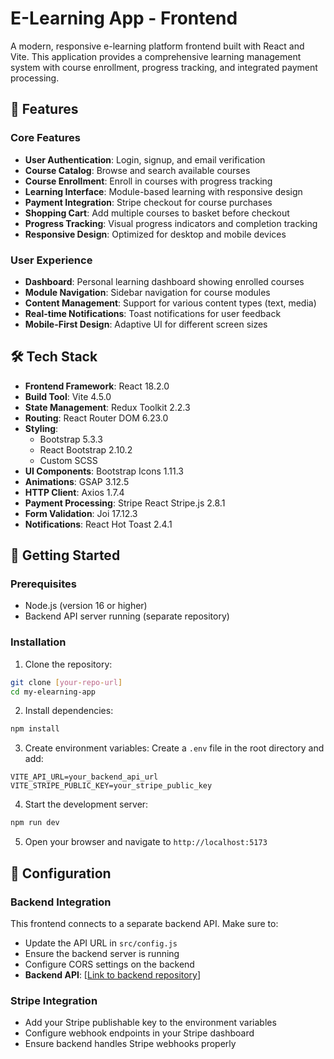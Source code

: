# E-Learning App - Frontend

A modern, responsive e-learning platform frontend built with React and Vite. This application provides a comprehensive learning management system with course enrollment, progress tracking, and integrated payment processing.

## 🚀 Features

### Core Features
- **User Authentication**: Login, signup, and email verification
- **Course Catalog**: Browse and search available courses
- **Course Enrollment**: Enroll in courses with progress tracking
- **Learning Interface**: Module-based learning with responsive design
- **Payment Integration**: Stripe checkout for course purchases
- **Shopping Cart**: Add multiple courses to basket before checkout
- **Progress Tracking**: Visual progress indicators and completion tracking
- **Responsive Design**: Optimized for desktop and mobile devices

### User Experience
- **Dashboard**: Personal learning dashboard showing enrolled courses
- **Module Navigation**: Sidebar navigation for course modules
- **Content Management**: Support for various content types (text, media)
- **Real-time Notifications**: Toast notifications for user feedback
- **Mobile-First Design**: Adaptive UI for different screen sizes

## 🛠️ Tech Stack

- **Frontend Framework**: React 18.2.0
- **Build Tool**: Vite 4.5.0
- **State Management**: Redux Toolkit 2.2.3
- **Routing**: React Router DOM 6.23.0
- **Styling**: 
  - Bootstrap 5.3.3
  - React Bootstrap 2.10.2
  - Custom SCSS
- **UI Components**: Bootstrap Icons 1.11.3
- **Animations**: GSAP 3.12.5
- **HTTP Client**: Axios 1.7.4
- **Payment Processing**: Stripe React Stripe.js 2.8.1
- **Form Validation**: Joi 17.12.3
- **Notifications**: React Hot Toast 2.4.1

## 🚀 Getting Started

### Prerequisites
- Node.js (version 16 or higher)
- Backend API server running (separate repository)

### Installation

1. Clone the repository:
```bash
git clone [your-repo-url]
cd my-elearning-app
```

2. Install dependencies:
```bash
npm install
```

3. Create environment variables:
Create a `.env` file in the root directory and add:
```env
VITE_API_URL=your_backend_api_url
VITE_STRIPE_PUBLIC_KEY=your_stripe_public_key
```

4. Start the development server:
```bash
npm run dev
```

5. Open your browser and navigate to `http://localhost:5173`

## 🔧 Configuration

### Backend Integration
This frontend connects to a separate backend API. Make sure to:
- Update the API URL in `src/config.js`
- Ensure the backend server is running
- Configure CORS settings on the backend
- **Backend API**: [[Link to backend repository](https://github.com/h-bann/e-learning-backend)]


### Stripe Integration
- Add your Stripe publishable key to the environment variables
- Configure webhook endpoints in your Stripe dashboard
- Ensure backend handles Stripe webhooks properly



